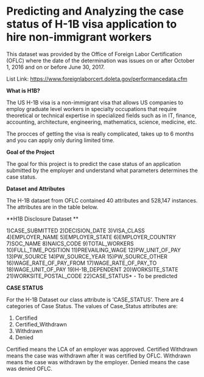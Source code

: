 # Predicting and Analyzing the case status of H-1B visa application to hire non-immigrant workers

This dataset was provided by the Office of Foreign Labor Certification (OFLC) where the date of the determination was issues on or after October 1, 2016 and on or before June 30, 2017. 

List Link: https://www.foreignlaborcert.doleta.gov/performancedata.cfm 

**What is H1B?**

The US H-1B visa is a non-immigrant visa that allows US companies to employ graduate level workers in specialty occupations that require theoretical or technical expertise in specialized fields such as in IT, finance, accounting, architecture, engineering, mathematics, science, medicine, etc. 

The procces of getting the visa is really complicated, takes up to 6 months and you can apply only during limited time. 

**Goal of the Project** 

 The goal for this project is to predict the case status of an application submitted by the employer and understand what parameters determines the case status. 

**Dataset and Attributes** 

The H-1B dataset from OFLC contained 40 attributes and 528,147 instances. The attributes are in the table below.

**H1B Disclosure Dataset **

1)CASE_SUBMITTED 
2)DECISION_DATE 
3)VISA_CLASS 
4)EMPLOYER_NAME 
5)EMPLOYER_STATE 
6)EMPLOYER_COUNTRY 
7)SOC_NAME 
8)NAICS_CODE 
9)TOTAL_WORKERS 
10)FULL_TIME_POSITION 
11)PREVAILING_WAGE 
12)PW_UNIT_OF_PAY 
13)PW_SOURCE 
14)PW_SOURCE_YEAR 
15)PW_SOURCE_OTHER 
16)WAGE_RATE_OF_PAY_FROM 
17)WAGE_RATE_OF_PAY_TO 
18)WAGE_UNIT_OF_PAY 
19)H-1B_DEPENDENT 
20)WORKSITE_STATE 
21)WORKSITE_POSTAL_CODE 
22)CASE_STATUS*  - To be predicted

**CASE STATUS**

For the H-1B Dataset our class attribute is ‘CASE_STATUS’. There are 4 categories of Case Status. The values of Case_Status attributes are:

1) Certified 
2) Certified_Withdrawn 
3) Withdrawn 
4) Denied

Certified means the LCA of an employer was approved. Certified Withdrawn means the case was withdrawn after it was certified by OFLC. Withdrawn means the case was withdrawn by the employer. Denied means the case was denied OFLC.			 				 					 					 				 				 					 					 				 				 					 					 				 				 					 					 				 				 					 					 				 				 					 					 				 				 					 					 					 					 				 			 		



